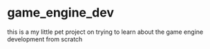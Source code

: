 # game_engine_dev
this is a my little pet project on trying to learn about the game engine development from scratch
